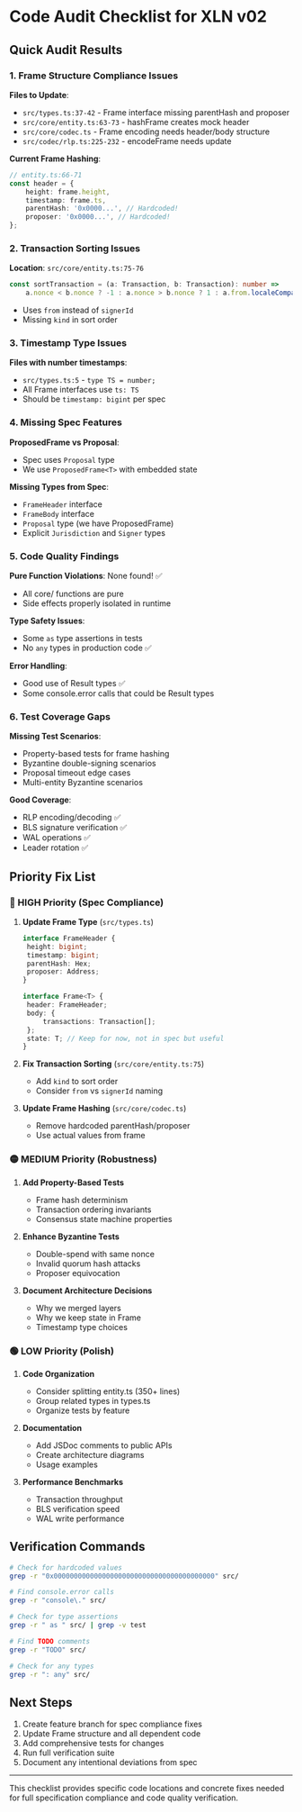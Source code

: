 # Code Audit Checklist for XLN v02

## Quick Audit Results

### 1. Frame Structure Compliance Issues

**Files to Update**:

- `src/types.ts:37-42` - Frame interface missing parentHash and proposer
- `src/core/entity.ts:63-73` - hashFrame creates mock header
- `src/core/codec.ts` - Frame encoding needs header/body structure
- `src/codec/rlp.ts:225-232` - encodeFrame needs update

**Current Frame Hashing**:

```typescript
// entity.ts:66-71
const header = {
	height: frame.height,
	timestamp: frame.ts,
	parentHash: '0x0000...', // Hardcoded!
	proposer: '0x0000...', // Hardcoded!
};
```

### 2. Transaction Sorting Issues

**Location**: `src/core/entity.ts:75-76`

```typescript
const sortTransaction = (a: Transaction, b: Transaction): number =>
	a.nonce < b.nonce ? -1 : a.nonce > b.nonce ? 1 : a.from.localeCompare(b.from);
```

- Uses `from` instead of `signerId`
- Missing `kind` in sort order

### 3. Timestamp Type Issues

**Files with number timestamps**:

- `src/types.ts:5` - `type TS = number;`
- All Frame interfaces use `ts: TS`
- Should be `timestamp: bigint` per spec

### 4. Missing Spec Features

**ProposedFrame vs Proposal**:

- Spec uses `Proposal` type
- We use `ProposedFrame<T>` with embedded state

**Missing Types from Spec**:

- `FrameHeader` interface
- `FrameBody` interface
- `Proposal` type (we have ProposedFrame)
- Explicit `Jurisdiction` and `Signer` types

### 5. Code Quality Findings

**Pure Function Violations**: None found! ✅

- All core/ functions are pure
- Side effects properly isolated in runtime

**Type Safety Issues**:

- Some `as` type assertions in tests
- No `any` types in production code ✅

**Error Handling**:

- Good use of Result types ✅
- Some console.error calls that could be Result types

### 6. Test Coverage Gaps

**Missing Test Scenarios**:

- Property-based tests for frame hashing
- Byzantine double-signing scenarios
- Proposal timeout edge cases
- Multi-entity Byzantine scenarios

**Good Coverage**:

- RLP encoding/decoding ✅
- BLS signature verification ✅
- WAL operations ✅
- Leader rotation ✅

## Priority Fix List

### 🔴 HIGH Priority (Spec Compliance)

1. **Update Frame Type** (`src/types.ts`)

   ```typescript
   interface FrameHeader {
   	height: bigint;
   	timestamp: bigint;
   	parentHash: Hex;
   	proposer: Address;
   }

   interface Frame<T> {
   	header: FrameHeader;
   	body: {
   		transactions: Transaction[];
   	};
   	state: T; // Keep for now, not in spec but useful
   }
   ```

2. **Fix Transaction Sorting** (`src/core/entity.ts:75`)
   - Add `kind` to sort order
   - Consider `from` vs `signerId` naming

3. **Update Frame Hashing** (`src/core/codec.ts`)
   - Remove hardcoded parentHash/proposer
   - Use actual values from frame

### 🟡 MEDIUM Priority (Robustness)

1. **Add Property-Based Tests**
   - Frame hash determinism
   - Transaction ordering invariants
   - Consensus state machine properties

2. **Enhance Byzantine Tests**
   - Double-spend with same nonce
   - Invalid quorum hash attacks
   - Proposer equivocation

3. **Document Architecture Decisions**
   - Why we merged layers
   - Why we keep state in Frame
   - Timestamp type choices

### 🟢 LOW Priority (Polish)

1. **Code Organization**
   - Consider splitting entity.ts (350+ lines)
   - Group related types in types.ts
   - Organize tests by feature

2. **Documentation**
   - Add JSDoc comments to public APIs
   - Create architecture diagrams
   - Usage examples

3. **Performance Benchmarks**
   - Transaction throughput
   - BLS verification speed
   - WAL write performance

## Verification Commands

```bash
# Check for hardcoded values
grep -r "0x0000000000000000000000000000000000000000" src/

# Find console.error calls
grep -r "console\." src/

# Check for type assertions
grep -r " as " src/ | grep -v test

# Find TODO comments
grep -r "TODO" src/

# Check for any types
grep -r ": any" src/
```

## Next Steps

1. Create feature branch for spec compliance fixes
2. Update Frame structure and all dependent code
3. Add comprehensive tests for changes
4. Run full verification suite
5. Document any intentional deviations from spec

---

This checklist provides specific code locations and concrete fixes needed for full specification compliance and code quality verification.
